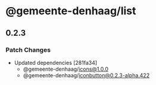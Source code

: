 # @gemeente-denhaag/list

## 0.2.3

### Patch Changes

- Updated dependencies [281fa34]
  - @gemeente-denhaag/icons@1.0.0
  - @gemeente-denhaag/iconbutton@0.2.3-alpha.422
